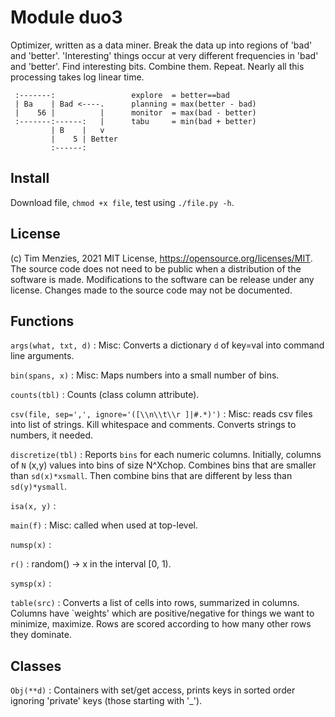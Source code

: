Module duo3
===========
Optimizer, written as a data miner.  Break the data up into regions
of 'bad' and 'better'. 'Interesting' things occur at very different
frequencies in 'bad' and 'better'. Find interesting bits. Combine
them. Repeat. Nearly all this processing takes log linear time.

     :-------:                 explore  = better==bad
     | Ba    | Bad <----.      planning = max(better - bad)
     |    56 |          |      monitor  = max(bad - better)
     :-------:------:   |      tabu     = min(bad + better)
             | B    |   v
             |    5 | Better
             :------:

## Install

Download file, `chmod +x file`, test using `./file.py -h`.

## License

(c) Tim Menzies, 2021
MIT License, https://opensource.org/licenses/MIT. The source code
does not need to be public when a distribution of the software is
made. Modifications to the software can be release under any
license. Changes made to the source code may not be documented.

Functions
---------

    
`args(what, txt, d)`
:   Misc: Converts a dictionary `d` of key=val 
    into command line arguments.

    
`bin(spans, x)`
:   Misc: Maps numbers into a small number of bins.

    
`counts(tbl)`
:   Counts (class column attribute).

    
`csv(file, sep=',', ignore='([\\n\\t\\r ]|#.*)')`
:   Misc: reads csv files into list of strings.
    Kill whitespace and comments. 
    Converts  strings to numbers, it needed.

    
`discretize(tbl)`
:   Reports `bins` for each numeric columns. Initially,
    columns of `N` (x,y) values  into bins of size N^Xchop.
    Combines bins that are smaller than `sd(x)*xsmall`. Then combine
    bins that are different by less than `sd(y)*ysmall`.

    
`isa(x, y)`
:   

    
`main(f)`
:   Misc: called when used at top-level.

    
`numsp(x)`
:   

    
`r()`
:   random() -> x in the interval [0, 1).

    
`symsp(x)`
:   

    
`table(src)`
:   Converts a list of cells into rows, summarized in columns.
    Columns have `weights' which are positive/negative for things
    we want to minimize, maximize. Rows are scored according to how many
    other rows they dominate.

Classes
-------

`Obj(**d)`
:   Containers with set/get access, prints keys in sorted order
    ignoring 'private' keys (those starting with '_').
